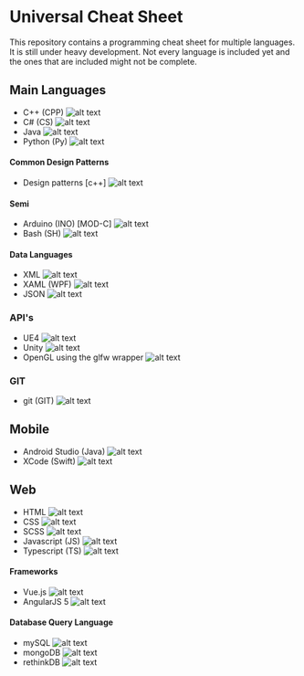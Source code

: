# Universal Cheat Sheet
This repository contains a programming cheat sheet for multiple languages. It is still under heavy development. Not every language is included yet and the ones that are included might not be complete.

## Main Languages
- C++ (CPP) ![alt text](https://mattwill.be/assets/universalcheatsheet/green.png "Solid content available")
- C# (CS) ![alt text](https://mattwill.be/assets/universalcheatsheet/red.png "Not included yet")
- Java ![alt text](https://mattwill.be/assets/universalcheatsheet/red.png "Not included yet")
- Python (Py) ![alt text](https://mattwill.be/assets/universalcheatsheet/red.png "Not included yet")

#### Common Design Patterns
- Design patterns [c++] ![alt text](https://mattwill.be/assets/universalcheatsheet/red.png "Not included yet")

#### Semi
- Arduino (INO) [MOD-C] ![alt text](https://mattwill.be/assets/universalcheatsheet/red.png "Not included yet")
- Bash (SH) ![alt text](https://mattwill.be/assets/universalcheatsheet/red.png "Not included yet")

#### Data Languages
- XML ![alt text](https://mattwill.be/assets/universalcheatsheet/red.png "Not included yet")
- XAML (WPF) ![alt text](https://mattwill.be/assets/universalcheatsheet/red.png "Not included yet")
- JSON ![alt text](https://mattwill.be/assets/universalcheatsheet/orange.png "Working on this")

### API's
- UE4 ![alt text](https://mattwill.be/assets/universalcheatsheet/red.png "Not included yet")
- Unity ![alt text](https://mattwill.be/assets/universalcheatsheet/red.png "Not included yet")
- OpenGL using the glfw wrapper ![alt text](https://mattwill.be/assets/universalcheatsheet/red.png "Not included yet")

### GIT
- git (GIT) ![alt text](https://mattwill.be/assets/universalcheatsheet/red.png "Not included yet")

## Mobile
- Android Studio (Java) ![alt text](https://mattwill.be/assets/universalcheatsheet/red.png "Not included yet")
- XCode (Swift) ![alt text](https://mattwill.be/assets/universalcheatsheet/red.png "Not included yet")

## Web
- HTML ![alt text](https://mattwill.be/assets/universalcheatsheet/green.png "Solid content available")
- CSS ![alt text](https://mattwill.be/assets/universalcheatsheet/semi.png "Predicated, use SCSS instead")
- SCSS ![alt text](https://mattwill.be/assets/universalcheatsheet/green.png "Solid content available")
- Javascript (JS) ![alt text](https://mattwill.be/assets/universalcheatsheet/green.png "Solid content available")
- Typescript (TS) ![alt text](https://mattwill.be/assets/universalcheatsheet/red.png "Working on this")

#### Frameworks
- Vue.js ![alt text](https://mattwill.be/assets/universalcheatsheet/red.png "Not included yet")
- AngularJS 5 ![alt text](https://mattwill.be/assets/universalcheatsheet/red.png "Not included yet")

#### Database Query Language
- mySQL ![alt text](https://mattwill.be/assets/universalcheatsheet/red.png "Not included yet")
- mongoDB ![alt text](https://mattwill.be/assets/universalcheatsheet/red.png "Not included yet")
- rethinkDB ![alt text](https://mattwill.be/assets/universalcheatsheet/red.png "Not included yet")
